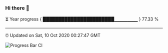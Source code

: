 ### Hi there 👋

⏳ Year progress { ███████████████████████▁▁▁▁▁▁▁ } 77.33 %

---

⏰ Updated on Sat, 10 Oct 2020 00:27:47 GMT

![Progress Bar CI](https://github.com/liununu/liununu/workflows/Progress%20Bar%20CI/badge.svg)

